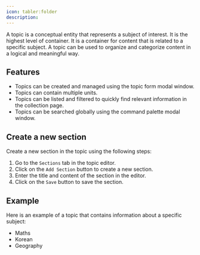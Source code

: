```yaml
---
icon: tabler:folder
description: 
---
```


A topic is a conceptual entity that represents a subject of interest. It is the highest level of container. It is a container for content that is related to a specific subject. A topic can be used to organize and categorize content in a logical and meaningful way.

## Features

- Topics can be created and managed using the topic form modal window.
- Topics can contain multiple units.
- Topics can be listed and filtered to quickly find relevant information in the collection page.
- Topics can be searched globally using the command palette modal window.

## Create a new section

Create a new section in the topic using the following steps:

1. Go to the `Sections` tab in the topic editor.
2. Click on the `Add Section` button to create a new section.
3. Enter the title and content of the section in the editor.
4. Click on the `Save` button to save the section.

## Example

Here is an example of a topic that contains information about a specific subject:

- Maths
- Korean
- Geography

